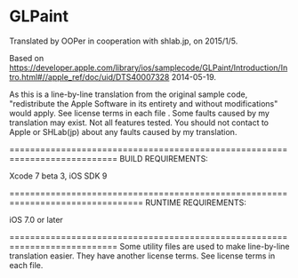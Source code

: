 # GLPaint

Translated by OOPer in cooperation with shlab.jp, on 2015/1/5.

Based on
<https://developer.apple.com/library/ios/samplecode/GLPaint/Introduction/Intro.html#//apple_ref/doc/uid/DTS40007328>
2014-05-19.

As this is a line-by-line translation from the original sample code, "redistribute the Apple Software in its entirety and without modifications" would apply. See license terms in each file .
Some faults caused by my translation may exist. Not all features tested.
You should not contact to Apple or SHLab(jp) about any faults caused by my translation.

===========================================================================
BUILD REQUIREMENTS:

Xcode 7 beta 3, iOS SDK 9

================================================================================
RUNTIME REQUIREMENTS:

iOS 7.0 or later

===========================================================================
Some utility files are used to make line-by-line translation easier. They have another license terms.
See license terms in each file.